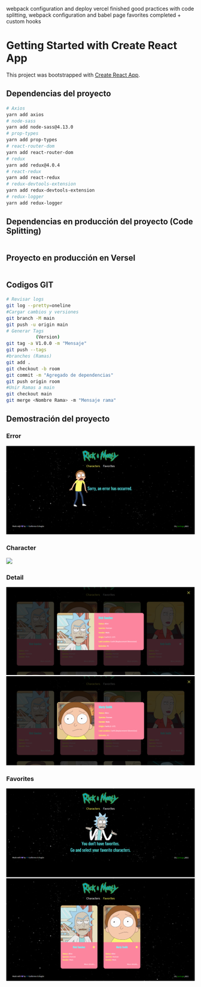  webpack configuration and deploy vercel finished
 good practices with code splitting, webpack configuration and babel
 page favorites completed + custom hooks


# Getting Started with Create React App

This project was bootstrapped with [Create React App](https://github.com/facebook/create-react-app).



## Dependencias del proyecto

```bash
# Axios
yarn add axios
# node-sass
yarn add node-sass@4.13.0
# prop-types
yarn add prop-types
# react-router-dom
yarn add react-router-dom
# redux
yarn add redux@4.0.4
# react-redux
yarn add react-redux
# redux-devtools-extension
yarn add redux-devtools-extension
# redux-logger
yarn add redux-logger
```
## Dependencias en producción del proyecto (Code Splitting)
```bash

```

## Proyecto en producción en Versel

```bash

```

## Codigos GIT
```bash
# Revisar logs
git log --pretty=oneline
#Cargar cambios y versiones
git branch -M main
git push -u origin main
# Generar Tags
           (Version) 
git tag -a V1.0.0 -m "Mensaje"
git push --tags
#branches (Ramas)
git add .
git checkout -b room
git commit -m "Agregado de dependencias"
git push origin room
#Unir Ramas a main
git checkout main
git merge <Nombre Rama> -m "Mensaje rama"
```


## Demostración del proyecto

### Error
![](img/error.png)

### Character
![](img/character.png)

### Detail
![](img/detail1.png)
![](img/detail2.png)

### Favorites
![](img/favorites1.png)
![](img/favorites2.png)
